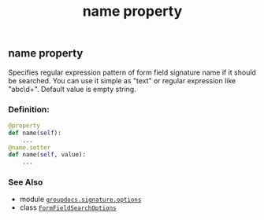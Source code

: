 ﻿---
title: name property
second_title: GroupDocs.Signature for Python via .NET API References
description: 
type: docs
url: /python-net/groupdocs.signature.options/formfieldsearchoptions/name/
is_root: false
weight: 40
---

## name property


Specifies regular expression pattern of form field signature name if it should be searched. 
You can use it simple as "text" or regular expression like "abc\d+". Default value is empty string.
### Definition:
```python
@property
def name(self):
    ...
@name.setter
def name(self, value):
    ...
```

### See Also
* module [`groupdocs.signature.options`](../../)
* class [`FormFieldSearchOptions`](/signature/python-net/groupdocs.signature.options/formfieldsearchoptions)
